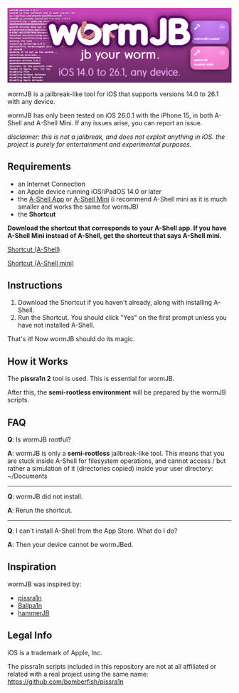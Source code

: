 ![wormjb banner](assets/wormjbbanner.png)

wormJB is a jailbreak-like tool for iOS that supports versions 14.0 to 26.1 with any device.

wormJB has only been tested on iOS 26.0.1 with the iPhone 15, in both A-Shell and A-Shell Mini. If any issues arise, you can report an issue.

*disclaimer: this is not a jailbreak, and does not exploit anything in iOS. the project is purely for entertainment and experimental purposes.*

## Requirements
- an Internet Connection
- an Apple device running iOS/iPadOS 14.0 or later
- the [A-Shell App](https://apps.apple.com/us/app/a-shell/id1473805438) or [A-Shell Mini](https://apps.apple.com/us/app/a-shell-mini/id1543537943) (i recommend A-Shell mini as it is much smaller and works the same for wormJB)
- the **Shortcut**

**Download the shortcut that corresponds to your A-Shell app. If you have A-Shell Mini instead of A-Shell, get the shortcut that says A-Shell mini.**

[Shortcut (A-Shell)](https://www.icloud.com/shortcuts/24ed0aa0e2b14f90807c950a97e44223)

[Shortcut (A-Shell mini)](https://www.icloud.com/shortcuts/339325fa3ac14a2f83b5f8507c61a8ee)

## Instructions
1. Download the Shortcut if you haven't already, along with installing A-Shell.
2. Run the Shortcut. You should click "Yes" on the first prompt unless you have not installed A-Shell.

That's it! Now wormJB should do its magic.

## How it Works
The **pissra1n 2** tool is used. This is essential for wormJB.

After this, the **semi-rootless environment** will be prepared by the wormJB scripts.

## FAQ
**Q**: Is wormJB rootful?

**A**: wormJB is only a **semi-rootless** jailbreak-like tool. This means that you are stuck inside A-Shell for filesystem operations, and cannot access / but rather a simulation of it (directories copied) inside your user directory: ~/Documents

---

**Q**: wormJB did not install.

**A**: Rerun the shortcut.

---

**Q**: I can't install A-Shell from the App Store. What do I do?

**A**: Then your device cannot be wormJBed.

## Inspiration

wormJB was inspired by:
- [pissra1n](https://github.com/bomberfish/pissra1n)
- [Ballpa1n](https://github.com/llsc12/ballpa1n)
- [hammerJB](https://github.com/WhitetailAni/hammerJB)

## Legal Info

iOS is a trademark of Apple, Inc.

The pissra1n scripts included in this repository are not at all affiliated or related with a real project using the same name: https://github.com/bomberfish/pissra1n
